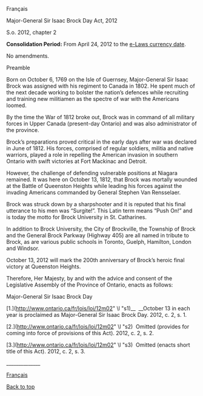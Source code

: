 [<a id="Top"></a>Français](http://www.ontario.ca/fr/lois/loi/12m02)

Major\-General Sir Isaac Brock Day Act, 2012

S\.o\. 2012, chapter 2

__Consolidation Period:__  From April 24, 2012 to the [e\-Laws currency date](http://www.e-laws.gov.on.ca/navigation?file=currencyDates&lang=en)\.

No amendments\.

Preamble

Born on October 6, 1769 on the Isle of Guernsey, Major\-General Sir Isaac Brock was assigned with his regiment to Canada in 1802\.  He spent much of the next decade working to bolster the nation’s defences while recruiting and training new militiamen as the spectre of war with the Americans loomed\.

By the time the War of 1812 broke out, Brock was in command of all military forces in Upper Canada \(present\-day Ontario\) and was also administrator of the province\.

Brock’s preparations proved critical in the early days after war was declared in June of 1812\.  His forces, comprised of regular soldiers, militia and native warriors, played a role in repelling the American invasion in southern Ontario with swift victories at Fort Mackinac and Detroit\.

However, the challenge of defending vulnerable positions at Niagara remained\.  It was here on October 13, 1812, that Brock was mortally wounded at the Battle of Queenston Heights while leading his forces against the invading Americans commanded by General Stephen Van Rensselaer\.

Brock was struck down by a sharpshooter and it is reputed that his final utterance to his men was “Surgite\!”\.  This Latin term means “Push On\!” and is today the motto for Brock University in St\. Catharines\.

In addition to Brock University, the City of Brockville, the Township of Brock and the General Brock Parkway \(Highway 405\) are all named in tribute to Brock, as are various public schools in Toronto, Guelph, Hamilton, London and Windsor\.

October 13, 2012 will mark the 200th anniversary of Brock’s heroic final victory at Queenston Heights\.

Therefore, Her Majesty, by and with the advice and consent of the Legislative Assembly of the Province of Ontario, enacts as follows:

Major\-General Sir Isaac Brock Day

<a id="s1"></a>	[1\.](http://www.ontario.ca/fr/lois/loi/12m02" \l "s1)__  __October 13 in each year is proclaimed as Major\-General Sir Isaac Brock Day\.  2012, c\. 2, s\. 1\.

<a id="s2"></a>	[2\.](http://www.ontario.ca/fr/lois/loi/12m02" \l "s2)  Omitted \(provides for coming into force of provisions of this Act\)\.  2012, c\. 2, s\. 2\.

<a id="s3"></a>	[3\.](http://www.ontario.ca/fr/lois/loi/12m02" \l "s3)  Omitted \(enacts short title of this Act\)\.  2012, c\. 2, s\. 3\.

\_\_\_\_\_\_\_\_\_\_\_\_\_\_

[Français](http://www.ontario.ca/fr/lois/loi/12m02)

[Back to top](#Top)

